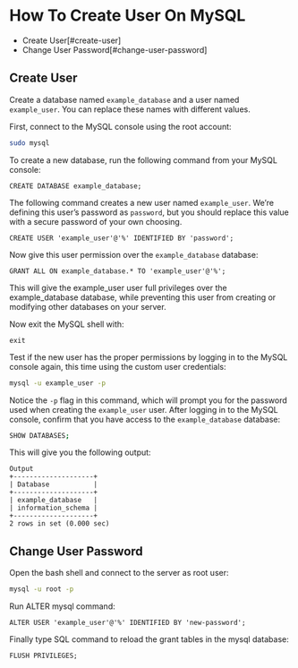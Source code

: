 # How To Create User On MySQL

- Create User[#create-user]
- Change User Password[#change-user-password]

## Create User

Create a database named `example_database` and a user named `example_user`. You can replace these names with different values.

First, connect to the MySQL console using the root account:

```bash
sudo mysql
```

To create a new database, run the following command from your MySQL console:

```mysql
CREATE DATABASE example_database;
```

The following command creates a new user named `example_user`. We’re defining this user’s password as `password`, but you should replace this value with a secure password of your own choosing.

```mysql
CREATE USER 'example_user'@'%' IDENTIFIED BY 'password';
```

Now give this user permission over the `example_database` database:

```mysql
GRANT ALL ON example_database.* TO 'example_user'@'%';
```

This will give the example_user user full privileges over the example_database database, while preventing this user from creating or modifying other databases on your server.

Now exit the MySQL shell with:

```mysql
exit
```

Test if the new user has the proper permissions by logging in to the MySQL console again, this time using the custom user credentials:

```bash
mysql -u example_user -p
```

Notice the `-p` flag in this command, which will prompt you for the password used when creating the `example_user` user. After logging in to the MySQL console, confirm that you have access to the `example_database` database:

```bash
SHOW DATABASES;
```

This will give you the following output:

```
Output
+--------------------+
| Database           |
+--------------------+
| example_database   |
| information_schema |
+--------------------+
2 rows in set (0.000 sec)
```

## Change User Password

Open the bash shell and connect to the server as root user:

```bash
mysql -u root -p
```

Run ALTER mysql command:

```mysql
ALTER USER 'example_user'@'%' IDENTIFIED BY 'new-password';
```

Finally type SQL command to reload the grant tables in the mysql database:

```mysql
FLUSH PRIVILEGES;
```
